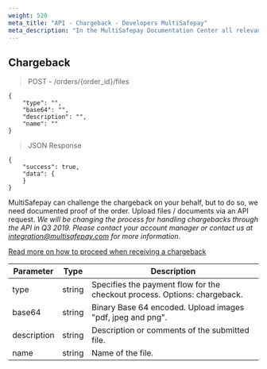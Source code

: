 ```yaml
---
weight: 520
meta_title: "API - Chargeback - Developers MultiSafepay"
meta_description: "In the MultiSafepay Documentation Center all relevant information regarding our Plugins and API. As well as Support pages for Payment Method, Tools and General Questions. You can also find the contact details of our Support Team and Integration Team."
---
```


## Chargeback

> POST - /orders/{order_id}/files

```shell
{
    "type": "",
    "base64": "",
    "description": "",
    "name": ""
}
```

> JSON Response

```shell
{
    "success": true,
    "data": {
    }
}
```

MultiSafepay can challenge the chargeback on your behalf, but to do so, we need documented proof of the order.
Upload files / documents via an API request.
_We will be changing the process for handling chargebacks through the API in Q3 2019. Please contact your account manager or contact us at <integration@multisafepay.com> for more information_.

[Read more on how to proceed when receiving a chargeback](/payment-methods/creditcards/what-is-a-chargeback/)

| Parameter                   | Type      | Description                                                                                |
|-----------------------------|-----------|--------------------------------------------------------------------------------------------|
| type                        | string  | Specifies the payment flow for the checkout process. Options: chargeback. |
| base64                      | string  | Binary Base 64 encoded. Upload images "pdf, jpeg and png". |
| description                 | string  | Description or comments of the submitted file. |
| name                        | string  | Name of the file.
